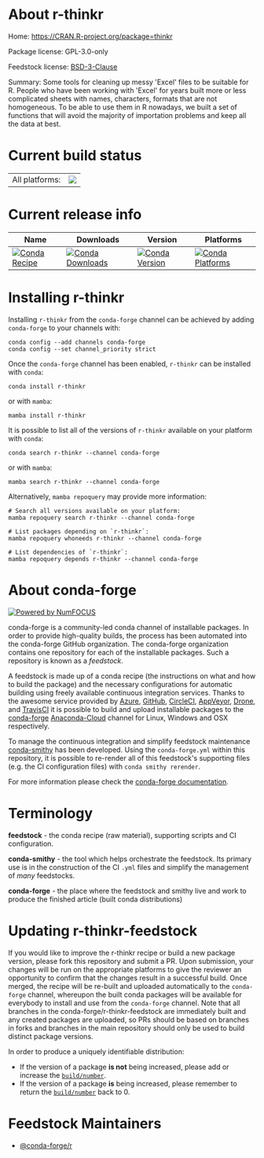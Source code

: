 About r-thinkr
==============

Home: https://CRAN.R-project.org/package=thinkr

Package license: GPL-3.0-only

Feedstock license: [BSD-3-Clause](https://github.com/conda-forge/r-thinkr-feedstock/blob/main/LICENSE.txt)

Summary: Some tools for cleaning up messy 'Excel' files to be suitable for R. People who have been working with 'Excel' for years built more or less complicated sheets with names, characters, formats that are not homogeneous. To be able to use them in R nowadays, we built a set of functions that will avoid the majority of importation problems and keep all the data at best.

Current build status
====================


<table><tr><td>All platforms:</td>
    <td>
      <a href="https://dev.azure.com/conda-forge/feedstock-builds/_build/latest?definitionId=1724&branchName=main">
        <img src="https://dev.azure.com/conda-forge/feedstock-builds/_apis/build/status/r-thinkr-feedstock?branchName=main">
      </a>
    </td>
  </tr>
</table>

Current release info
====================

| Name | Downloads | Version | Platforms |
| --- | --- | --- | --- |
| [![Conda Recipe](https://img.shields.io/badge/recipe-r--thinkr-green.svg)](https://anaconda.org/conda-forge/r-thinkr) | [![Conda Downloads](https://img.shields.io/conda/dn/conda-forge/r-thinkr.svg)](https://anaconda.org/conda-forge/r-thinkr) | [![Conda Version](https://img.shields.io/conda/vn/conda-forge/r-thinkr.svg)](https://anaconda.org/conda-forge/r-thinkr) | [![Conda Platforms](https://img.shields.io/conda/pn/conda-forge/r-thinkr.svg)](https://anaconda.org/conda-forge/r-thinkr) |

Installing r-thinkr
===================

Installing `r-thinkr` from the `conda-forge` channel can be achieved by adding `conda-forge` to your channels with:

```
conda config --add channels conda-forge
conda config --set channel_priority strict
```

Once the `conda-forge` channel has been enabled, `r-thinkr` can be installed with `conda`:

```
conda install r-thinkr
```

or with `mamba`:

```
mamba install r-thinkr
```

It is possible to list all of the versions of `r-thinkr` available on your platform with `conda`:

```
conda search r-thinkr --channel conda-forge
```

or with `mamba`:

```
mamba search r-thinkr --channel conda-forge
```

Alternatively, `mamba repoquery` may provide more information:

```
# Search all versions available on your platform:
mamba repoquery search r-thinkr --channel conda-forge

# List packages depending on `r-thinkr`:
mamba repoquery whoneeds r-thinkr --channel conda-forge

# List dependencies of `r-thinkr`:
mamba repoquery depends r-thinkr --channel conda-forge
```


About conda-forge
=================

[![Powered by
NumFOCUS](https://img.shields.io/badge/powered%20by-NumFOCUS-orange.svg?style=flat&colorA=E1523D&colorB=007D8A)](https://numfocus.org)

conda-forge is a community-led conda channel of installable packages.
In order to provide high-quality builds, the process has been automated into the
conda-forge GitHub organization. The conda-forge organization contains one repository
for each of the installable packages. Such a repository is known as a *feedstock*.

A feedstock is made up of a conda recipe (the instructions on what and how to build
the package) and the necessary configurations for automatic building using freely
available continuous integration services. Thanks to the awesome service provided by
[Azure](https://azure.microsoft.com/en-us/services/devops/), [GitHub](https://github.com/),
[CircleCI](https://circleci.com/), [AppVeyor](https://www.appveyor.com/),
[Drone](https://cloud.drone.io/welcome), and [TravisCI](https://travis-ci.com/)
it is possible to build and upload installable packages to the
[conda-forge](https://anaconda.org/conda-forge) [Anaconda-Cloud](https://anaconda.org/)
channel for Linux, Windows and OSX respectively.

To manage the continuous integration and simplify feedstock maintenance
[conda-smithy](https://github.com/conda-forge/conda-smithy) has been developed.
Using the ``conda-forge.yml`` within this repository, it is possible to re-render all of
this feedstock's supporting files (e.g. the CI configuration files) with ``conda smithy rerender``.

For more information please check the [conda-forge documentation](https://conda-forge.org/docs/).

Terminology
===========

**feedstock** - the conda recipe (raw material), supporting scripts and CI configuration.

**conda-smithy** - the tool which helps orchestrate the feedstock.
                   Its primary use is in the construction of the CI ``.yml`` files
                   and simplify the management of *many* feedstocks.

**conda-forge** - the place where the feedstock and smithy live and work to
                  produce the finished article (built conda distributions)


Updating r-thinkr-feedstock
===========================

If you would like to improve the r-thinkr recipe or build a new
package version, please fork this repository and submit a PR. Upon submission,
your changes will be run on the appropriate platforms to give the reviewer an
opportunity to confirm that the changes result in a successful build. Once
merged, the recipe will be re-built and uploaded automatically to the
`conda-forge` channel, whereupon the built conda packages will be available for
everybody to install and use from the `conda-forge` channel.
Note that all branches in the conda-forge/r-thinkr-feedstock are
immediately built and any created packages are uploaded, so PRs should be based
on branches in forks and branches in the main repository should only be used to
build distinct package versions.

In order to produce a uniquely identifiable distribution:
 * If the version of a package **is not** being increased, please add or increase
   the [``build/number``](https://docs.conda.io/projects/conda-build/en/latest/resources/define-metadata.html#build-number-and-string).
 * If the version of a package **is** being increased, please remember to return
   the [``build/number``](https://docs.conda.io/projects/conda-build/en/latest/resources/define-metadata.html#build-number-and-string)
   back to 0.

Feedstock Maintainers
=====================

* [@conda-forge/r](https://github.com/conda-forge/r/)

